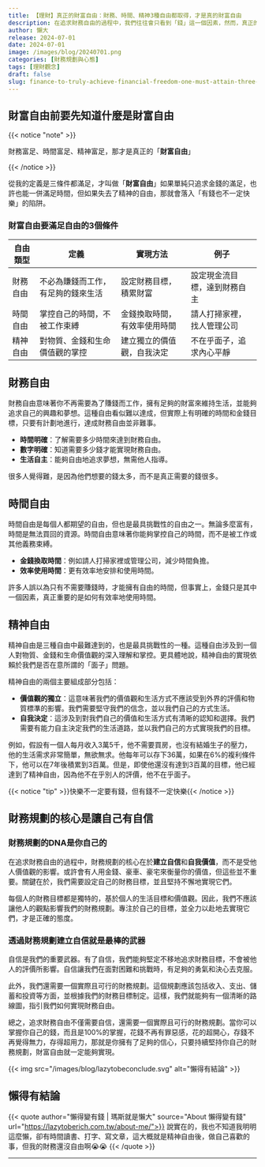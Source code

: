```yaml
---
title: 【理財】真正的財富自由：財務、時間、精神3種自由都取得，才是真的財富自由
description: 在追求財務自由的過程中，我們往往會只看到「錢」這一個因素，然而，真正的財務自由不僅僅是擁有金錢，還包括時間自由和精神自由。這篇文章將探討這三種自由，並提供實現財務自由的具體建議。
author: 懶大
release: 2024-07-01
date: 2024-07-01
image: /images/blog/20240701.png
categories: [財務規劃與心態]
tags: [理財觀念]
draft: false
slug: finance-to-truly-achieve-financial-freedom-one-must-attain-three-types-of-freedom-financial-time-and-mental-freedom
---
```

## 財富自由前要先知道什麼是財富自由

{{< notice "note" >}}

財務富足、時間富足、精神富足，那才是真正的「**財富自由**」

{{< /notice >}}

從我的定義是三條件都滿足，才叫做「**財富自由**」如果單純只追求金錢的滿足，也許也能一併滿足時間，但如果失去了精神的自由，那就會落入「有錢也不一定快樂」的陷阱。

### 財富自由要滿足自由的3個條件

| 自由類型 | 定義 | 實現方法 | 例子 |
| --- | --- | --- | --- |
| 財務自由 | 不必為賺錢而工作，有足夠的錢來生活 | 設定財務目標，積累財富 | 設定現金流目標，達到財務自主 |
| 時間自由 | 掌控自己的時間，不被工作束縛 | 金錢換取時間，有效率使用時間 | 請人打掃家裡，找人管理公司 |
| 精神自由 | 對物質、金錢和生命價值觀的掌控 | 建立獨立的價值觀，自我決定 | 不在乎面子，追求內心平靜 |

## 財務自由

財務自由意味著你不再需要為了賺錢而工作，擁有足夠的財富來維持生活，並能夠追求自己的興趣和夢想。這種自由看似難以達成，但實際上有明確的時間和金錢目標，只要有計劃地進行，達成財務自由並非難事。

- **時間明確**：了解需要多少時間來達到財務自由。
- **數字明確**：知道需要多少錢才能實現財務自由。
- **生活自主**：能夠自由地追求夢想，無需他人指導。

很多人覺得難，是因為他們想要的錢太多，而不是真正需要的錢很多。

## 時間自由

時間自由是每個人都期望的自由，但也是最具挑戰性的自由之一。無論多麼富有，時間是無法買回的資源。時間自由意味著你能夠掌控自己的時間，而不是被工作或其他義務束縛。

- **金錢換取時間**：例如請人打掃家裡或管理公司，減少時間負擔。
- **效率使用時間**：更有效率地安排和使用時間。

許多人誤以為只有不需要賺錢時，才能擁有自由的時間，但事實上，金錢只是其中一個因素，真正重要的是如何有效率地使用時間。

## 精神自由

精神自由是三種自由中最難達到的，也是最具挑戰性的一種。這種自由涉及到一個人對物質、金錢和生命價值觀的深入理解和掌控。更具體地說，精神自由的實現依賴於我們是否在意所謂的「面子」問題。

精神自由的兩個主要組成部分包括：

- **價值觀的獨立**：這意味著我們的價值觀和生活方式不應該受到外界的評價和物質標準的影響。我們需要堅守我們的信念，並以我們自己的方式生活。
- **自我決定**：這涉及到對我們自己的價值和生活方式有清晰的認知和選擇。我們需要有能力自主決定我們的生活道路，並以我們自己的方式實現我們的目標。

例如，假設有一個人每月收入3萬5千，他不需要買房，也沒有結婚生子的壓力，他的生活需求非常簡單，無欲無求。他每年可以存下36萬，如果在6%的複利條件下，他可以在7年後積累到3百萬。但是，即使他還沒有達到3百萬的目標，他已經達到了精神自由，因為他不在乎別人的評價，他不在乎面子。

{{< notice "tip" >}}快樂不一定要有錢，但有錢不一定快樂{{< /notice >}}

## 財務規劃的核心是讓自己有自信

### 財務規劃的DNA是你自己的

在追求財務自由的過程中，財務規劃的核心在於**建立自信**和**自我價值**，而不是受他人價值觀的影響。或許會有人用金錢、豪車、豪宅來衡量你的價值，但這些並不重要。關鍵在於，我們需要設定自己的財務目標，並且堅持不懈地實現它們。

每個人的財務目標都是獨特的，基於個人的生活目標和價值觀。因此，我們不應該讓他人的觀點影響我們的財務規劃。專注於自己的目標，並全力以赴地去實現它們，才是正確的態度。

### 透過財務規劃建立自信就是最棒的武器

自信是我們的重要武器。有了自信，我們能夠堅定不移地追求財務目標，不會被他人的評價所影響。自信讓我們在面對困難和挑戰時，有足夠的勇氣和決心去克服。

此外，我們還需要一個實際且可行的財務規劃。這個規劃應該包括收入、支出、儲蓄和投資等方面，並根據我們的財務目標制定。這樣，我們就能夠有一個清晰的路線圖，指引我們如何實現財務自由。

總之，追求財務自由不僅需要自信，還需要一個實際且可行的財務規劃。當你可以掌握你自己的錢，而且是100%的掌握，花錢不再有罪惡感，花的超開心，存錢不再覺得無力，存得超用力，那就是你擁有了足夠的信心，只要持續堅持你自己的財務規劃，財富自由就一定能夠實現。

{{< img src="/images/blog/lazytobeconclude.svg" alt="懶得有結論" >}}
## 懶得有結論

{{< quote author="懶得變有錢 | 瑪斯就是懶大" source="About 懶得變有錢" url="https://lazytoberich.com.tw/about-me/">}}
說實在的，我也不知道我明明這麼懶，卻有時間讀書、打字、寫文章，這大概就是精神自由後，做自己喜歡的事，但我的財務還沒自由啊😭😭
{{< /quote >}}


---

